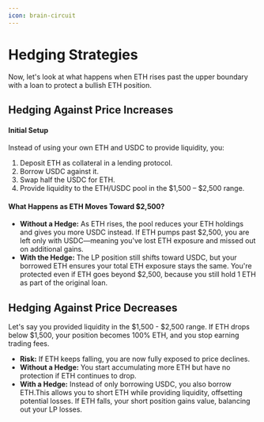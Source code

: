 ```yaml
---
icon: brain-circuit
---
```


# Hedging Strategies

Now, let's look at what happens when ETH rises past the upper boundary with a loan to protect a bullish ETH position.&#x20;

## **Hedging Against Price Increases**

#### **Initial Setup**

Instead of using your own ETH and USDC to provide liquidity, you:

1. Deposit ETH as collateral in a lending protocol.
2. Borrow USDC against it.
3. Swap half the USDC for ETH.
4. Provide liquidity to the ETH/USDC pool in the $1,500 – $2,500 range.

#### **What Happens as ETH Moves Toward $2,500?**

* **Without a Hedge:** As ETH rises, the pool reduces your ETH holdings and gives you more USDC instead. If ETH pumps past $2,500, you are left only with USDC—meaning you've lost ETH exposure and missed out on additional gains.
* **With the Hedge:** The LP position still shifts toward USDC, but your borrowed ETH ensures your total ETH exposure stays the same. You're protected even if ETH goes beyond $2,500, because you still hold 1 ETH as part of the original loan.

## **Hedging Against Price Decreases**

Let's say you provided liquidity in the $1,500 - $2,500 range. If ETH drops below $1,500, your position becomes 100% ETH, and you stop earning trading fees.

* **Risk:** If ETH keeps falling, you are now fully exposed to price declines.
* **Without a Hedge:** You start accumulating more ETH but have no protection if ETH continues to drop.
* **With a Hedge:** Instead of only borrowing USDC, you also borrow ETH.This allows you to short ETH while providing liquidity, offsetting potential losses. If ETH falls, your short position gains value, balancing out your LP losses.
